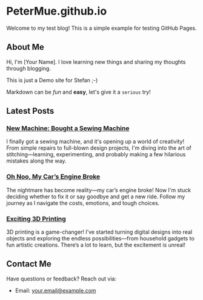PeterMue.github.io
===================

Welcome to my test blog! This is a simple example for testing GitHub Pages.

## About Me

Hi, I'm [Your Name]. I love learning new things and sharing my thoughts through blogging.

This is just a Demo site for Stefan ;-)

Markdown can be *fun* and **easy**, let's give it a `serious` try!


## Latest Posts

### [New Machine: Bought a Sewing Machine](post1.md)  
I finally got a sewing machine, and it's opening up a world of creativity! From simple repairs to full-blown design projects, I'm diving into the art of stitching—learning, experimenting, and probably making a few hilarious mistakes along the way.


### [Oh Noo, My Car’s Engine Broke](post2.md)  
The nightmare has become reality—my car’s engine broke! Now I'm stuck deciding whether to fix it or say goodbye and get a new ride. Follow my journey as I navigate the costs, emotions, and tough choices.


### [Exciting 3D Printing](post3.md)  
3D printing is a game-changer! I’ve started turning digital designs into real objects and exploring the endless possibilities—from household gadgets to fun artistic creations. There’s a lot to learn, but the excitement is unreal!


## Contact Me

Have questions or feedback? Reach out via:
- Email: [your.email@example.com](mailto:your.email@example.com)
